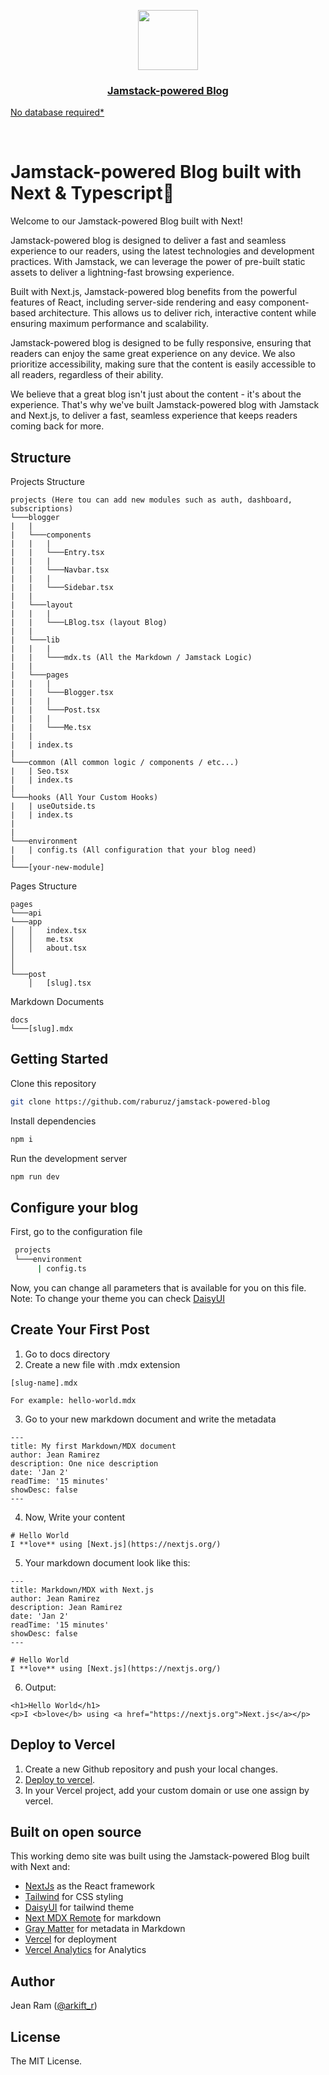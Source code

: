 

<p align="center">
  <a href="https://twitter.com/arkift_r">
    <img src="https://pbs.twimg.com/profile_images/1632833475454590984/Rc9lwNYz_400x400.jpg" height="96">
    <h3 align="center">Jamstack-powered Blog</h3>
    <p>No database required*</p>
  </a>
</p>
<br/>

# Jamstack-powered Blog built with Next & Typescript🚀

Welcome to our Jamstack-powered Blog built with Next!

Jamstack-powered blog is designed to deliver a fast and seamless experience to our readers, 
using the latest technologies and development practices. With Jamstack, 
we can leverage the power of pre-built static assets to deliver a lightning-fast browsing experience.

Built with Next.js, Jamstack-powered blog benefits from the powerful features of React, including server-side rendering 
and easy component-based architecture. This allows us to deliver rich, interactive content while 
ensuring maximum performance and scalability.

Jamstack-powered blog is designed to be fully responsive, ensuring that readers can enjoy the same great experience on any 
device. We also prioritize accessibility, making sure that the content is easily accessible to all readers, 
regardless of their ability.

We believe that a great blog isn't just about the content - it's about the experience. 
That's why we've built Jamstack-powered blog with Jamstack and Next.js, to deliver a fast, seamless 
experience that keeps readers coming back for more.

## Structure

Projects Structure
```
projects (Here tou can add new modules such as auth, dashboard, subscriptions)
└───blogger
|   |
|   └───components
|   |   |
|   |   └───Entry.tsx
|   |   |
|   |   └───Navbar.tsx
|   |   |
|   |   └───Sidebar.tsx
|   |
|   └───layout
|   |   |
|   |   └───LBlog.tsx (layout Blog)
|   |   
|   └───lib
|   |   |
|   |   └───mdx.ts (All the Markdown / Jamstack Logic)
|   |
|   └───pages
|   |   |
|   |   └───Blogger.tsx
|   |   |
|   |   └───Post.tsx
|   |   |
|   |   └───Me.tsx
|   |
|   | index.ts
|   
└───common (All common logic / components / etc...)
|   | Seo.tsx
|   | index.ts
|
└───hooks (All Your Custom Hooks)
|   | useOutside.ts
|   | index.ts
|
|
└───environment 
|   | config.ts (All configuration that your blog need)
|
└───[your-new-module] 
```

Pages Structure
```
pages
└───api
└───app
│   │   index.tsx
│   │   me.tsx
│   │   about.tsx     
│
│
└───post
    │   [slug].tsx
```

Markdown Documents
```
docs
└───[slug].mdx
```

## Getting Started 

Clone this repository
```bash
git clone https://github.com/raburuz/jamstack-powered-blog
```

Install dependencies
```bash
npm i
```

Run the development server
```bash
npm run dev
```

## Configure your blog

First, go to the configuration file

```bash
 projects
 └───environment
      | config.ts
```

Now, you can change all parameters that is available for you on this file.
Note: To change your theme you can check [DaisyUI](https://daisyui.com/docs/themes/)

## Create Your First Post

1. Go to docs directory
2. Create a new file with .mdx extension
```
[slug-name].mdx

For example: hello-world.mdx
```
3. Go to your new markdown document and write the metadata
```
---
title: My first Markdown/MDX document
author: Jean Ramirez
description: One nice description
date: 'Jan 2'
readTime: '15 minutes'
showDesc: false
---
```
4. Now, Write your content
```
# Hello World
I **love** using [Next.js](https://nextjs.org/)
```
5. Your markdown document look like this:

```
---
title: Markdown/MDX with Next.js
author: Jean Ramirez
description: Jean Ramirez
date: 'Jan 2'
readTime: '15 minutes'
showDesc: false
---

# Hello World
I **love** using [Next.js](https://nextjs.org/)
```

6. Output:

```
<h1>Hello World</h1>
<p>I <b>love</b> using <a href="https://nextjs.org">Next.js</a></p>
```



## Deploy to Vercel

1. Create a new Github repository and push your local changes.
2. [Deploy to vercel](https://vercel.com/docs/concepts/deployments/git#deploying-a-git-repository).
3. In your Vercel project, add your custom domain or use one assign by vercel.


## Built on open source

This working demo site was built using the Jamstack-powered Blog built with Next and:

* [NextJs](https://nextjs.org/) as the React framework
* [Tailwind](https://tailwindcss.com/)  for CSS styling
* [DaisyUI](https://daisyui.com/) for tailwind theme
* [Next MDX Remote](https://github.com/hashicorp/next-mdx-remote#readme) for markdown
* [Gray Matter](https://github.com/jonschlinkert/gray-matter) for metadata in Markdown
* [Vercel](https://vercel.com/) for deployment
* [Vercel Analytics](https://vercel.com/docs/concepts/analytics) for Analytics


## Author

Jean Ram ([@arkift_r](https://twitter.com/arkift_r))

## License 

The MIT License.




